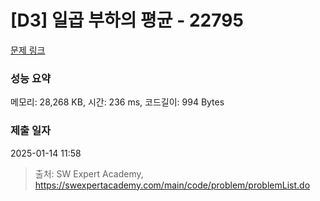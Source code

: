# [D3] 일곱 부하의 평균 - 22795 

[문제 링크](https://swexpertacademy.com/main/code/problem/problemDetail.do?contestProbId=AZND_Dyq8SUDFAWB) 

### 성능 요약

메모리: 28,268 KB, 시간: 236 ms, 코드길이: 994 Bytes

### 제출 일자

2025-01-14 11:58



> 출처: SW Expert Academy, https://swexpertacademy.com/main/code/problem/problemList.do